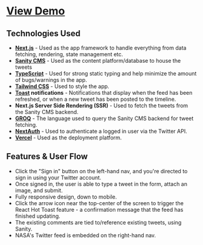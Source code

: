 # [View Demo](https://jpegjon-twitter-clone.vercel.app/)

## Technologies Used

- **[Next.js](https://nextjs.org/)** - Used as the app framework to handle everything from data fetching, rendering, state management etc.
- **[Sanity CMS](https://www.sanity.io/)** - Used as the content platform/database to house the tweets
- **[TypeScript](https://www.typescriptlang.org/)** - Used for strong static typing and help minimize the amount of bugs/warnings in the app.
- **[Tailwind CSS](https://tailwindcss.com/)** - Used to style the app.
- **[Toast](https://react-hot-toast.com/) notifications** - Notifications that display when the feed has been refreshed, or when a new tweet has been posted to the timeline.
- **Next.js Server Side Rendering (SSR)** - Used to fetch the tweets from the Sanity CMS backend.
- **[GROQ](https://www.sanity.io/docs/overview-groq)** - The language used to query the Sanity CMS backend for tweet fetching.
- **[NextAuth](https://next-auth.js.org/)** - Used to authenticate a logged in user via the Twitter API.
- **[Vercel](https://vercel.com/dashboard)** - Used as the deployment platform.

## Features & User Flow

- Click the "Sign in" button on the left-hand nav, and you're directed to sign in using your Twitter account.
- Once signed in, the user is able to type a tweet in the form, attach an image, and submit.
- Fully responsive design, down to mobile.
- Click the arrow icon near the top-center of the screen to trigger the React Hot Toast feature - a confirmation message that the feed has finished updating.
- The existing comments are tied to/reference existing tweets, using Sanity.
- NASA's Twitter feed is embedded on the right-hand nav.
